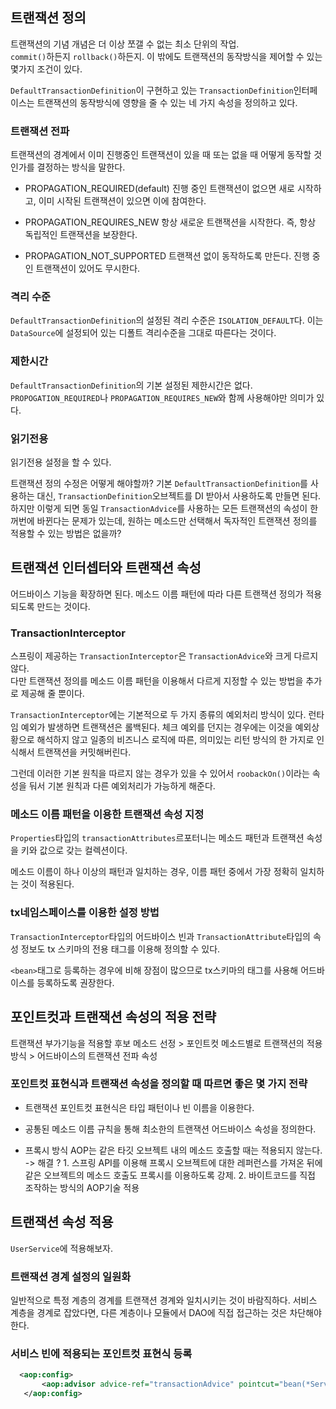## 트랜잭션 정의

트랜잭션의 기념 개념은 더 이상 쪼갤 수 없는 최소 단위의 작업.  
`commit()`하든지 `rollback()`하든지. 
이 밖에도 트랜잭션의 동작방식을 제어할 수 있는 몇가지 조건이 있다. 

`DefaultTransactionDefinition`이 구현하고 있는 `TransactionDefinition`인터페이스는 트랜잭션의 동작방식에 영향을 줄 수 있는 네 가지 속성을 정의하고 있다.  


### 트랜잭션 전파  

트랜잭션의 경계에서 이미 진행중인 트랜잭션이 있을 때 또는 없을 때 어떻게 동작할 것인가를 결정하는 방식을 말한다.   
 
 - PROPAGATION_REQUIRED(default)
 진행 중인 트랜잭션이 없으면 새로 시작하고, 이미 시작된 트랜잭션이 있으면 이에 참여한다.  
 
 - PROPAGATION_REQUIRES_NEW 
 항상 새로운 트랜잭션을 시작한다. 즉, 항상 독립적인 트랜잭션을 보장한다. 
 
 - PROPAGATION_NOT_SUPPORTED
 트랜잭션 없이 동작하도록 만든다. 진행 중인 트랜잭션이 있어도 무시한다.  
 
 
 
 ### 격리 수준 
 
 `DefaultTransactionDefinition`의 설정된 격리 수준은 `ISOLATION_DEFAULT`다. 이는 `DataSource`에 설정되어 있는 디폴트 격리수준을 그대로 따른다는 것이다.  
 
 
 ### 제한시간 
 
 `DefaultTransactionDefinition`의 기본 설정된 제한시간은 없다. `PROPOGATION_REQUIRED`나 `PROPAGATION_REQUIRES_NEW`와 함께 사용해야만 의미가 있다.  
  
 
 ### 읽기전용 
 읽기전용 설정을 할 수 있다.  
 
 
 트랜잭션 정의 수정은 어떻게 해야할까? 
 기본 `DefaultTransactionDefinition`를 사용하는 대신, `TransactionDefinition`오브젝트를 DI 받아서 사용하도록 만들면 된다.  
 하지만 이렇게 되면 동일 `TransactionAdvice`를 사용하는 모든 트랜잭션의 속성이 한꺼번에 바뀐다는 문제가 있는데, 원하는 메소드만 선택해서 독자적인 트랜잭션 정의를 적용할 수 있는 방법은 없을까? 
  
  
  
 ## 트랜잭션 인터셉터와 트랜잭션 속성 
 어드바이스 기능을 확장하면 된다. 메소드 이름 패턴에 따라 다른 트랜잭션 정의가 적용되도록 만드는 것이다.  
 
 ### TransactionInterceptor 
 스프링이 제공하는 `TransactionInterceptor`은 `TransactionAdvice`와 크게 다르지 않다.  
 다만 트랜잭션 정의를 메소드 이름 패턴을 이용해서 다르게 지정할 수 있는 방법을 추가로 제공해 줄 뿐이다.  
 
 
 `TransactionInterceptor`에는 기본적으로 두 가지 종류의 예외처리 방식이 있다. 런타임 예외가 발생하면 트랜잭션은 롤백된다. 체크 예외를 던지는 경우에는 이것을 예외상황으로 해석하지 않고 일종의 비즈니스 로직에 따른, 의미있는 리턴 방식의 한 가지로 인식해서 트랜잭션을 커밋해버린다.  
 
 그런데 이러한 기본 원칙을 따르지 않는 경우가 있을 수 있어서 `roobackOn()`이라는 속성을 둬서 기본 원칙과 다른 예외처리가 가능하게 해준다.  
 
 ### 메소드 이름 패턴을 이용한 트랜잭션 속성 지정 
 
 `Properties`타입의 `transactionAttributes`르포터니는 메소드 패턴과 트랜잭션 속성을 키와 값으로 갖는 컬렉션이다. 
 
 메소드 이름이 하나 이상의 패턴과 일치하는 경우, 이름 패턴 중에서 가장 정확히 일치하는 것이 적용된다.  
 
 
 ### tx네임스페이스를 이용한 설정 방법 
 `TransactionInterceptor`타입의 어드바이스 빈과 `TransactionAttribute`타입의 속성 정보도 tx 스키마의 전용 태그를 이용해 정의할 수 있다.  
 
 `<bean>`태그로 등록하는 경우에 비해 장점이 많으므로 tx스키마의 태그를 사용해 어드바이스를 등록하도록 권장한다.   
 
 ## 포인트컷과 트랜잭션 속성의 적용 전략 
 
 트랜잭션 부가기능을 적용할 후보 메소드 선정 > 포인트컷 
 메소드별로 트랜잭션의 적용 방식 > 어드바이스의 트랜잭션 전파 속성 
 
 ### 포인트컷 표현식과 트랜잭션 속성을 정의할 때 따르면 좋은 몇 가지 전략
 - 트랜잭션 포인트컷 표현식은 타입 패턴이나 빈 이름을 이용한다.  
 
 - 공통된 메소드 이름 규칙을 통해 최소한의 트랜잭션 어드바이스 속성을 정의한다.  
 
 - 프록시 방식 AOP는 같은 타깃 오브젝트 내의 메소드 호출할 때는 적용되지 않는다.  
  -> 해결 ? 1. 스프링 API를 이용해 프록시 오브젝트에 대한 레퍼런스를 가져온 뒤에 같은 오브젝트의 메소드 호출도 프록시를 이용하도록 강제. 2. 바이트코드를 직접 조작하는 방식의 AOP기술 적용 
  
  
 ## 트랜잭션 속성 적용 
 `UserService`에 적용해보자.  
 
 ### 트랜잭션 경계 설정의 일원화  
 일반적으로 특정 계층의 경계를 트랜잭션 경계와 일치시키는 것이 바람직하다. 
 서비스 계층을 경계로 잡았다면, 다른 계층이나 모듈에서 DAO에 직접 접근하는 것은 차단해야 한다.  
 
 ### 서비스 빈에 적용되는 포인트컷 표현식 등록 
 
 ```xml
   <aop:config>
        <aop:advisor advice-ref="transactionAdvice" pointcut="bean(*Service)"/>
    </aop:config>
```
 
 
 
 
 
 
 
 
 
 
 
 
 
 
 
 
 
 
 
 